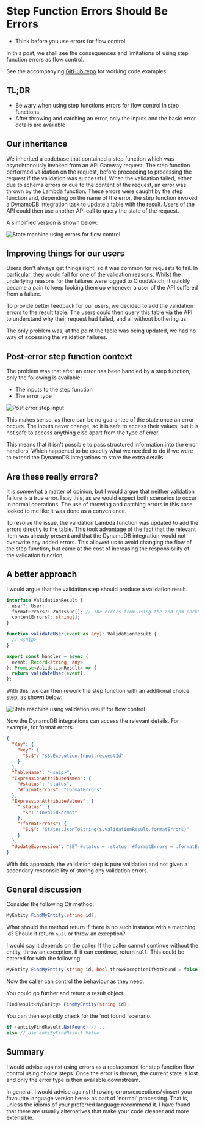 # Step Function Errors Should Be Errors

- Think before you use errors for flow control

In this post, we shall see the consequences and limitations of using step function errors as flow control.

See the accompanying [GitHub repo](https://github.com/andybalham/blog-errors-should-be-errors) for working code examples.

## TL;DR

- Be wary when using step functions errors for flow control in step functions
- After throwing and catching an error, only the inputs and the basic error details are available

## Our inheritance

We inherited a codebase that contained a step function which was asynchronously invoked from an API Gateway request. The step function performed validation on the request, before proceeding to processing the request if the validation was successful. When the validation failed, either due to schema errors or due to the content of the request, an error was thrown by the Lambda function. These errors were caught by the step function and, depending on the name of the error, the step function invoked a DynamoDB integration task to update a table with the result. Users of the API could then use another API call to query the state of the request.

A simplified version is shown below:

![State machine using errors for flow control](https://github.com/andybalham/blog-source-code/blob/master/blog-posts/images/error-should-be-errors/state-machine-with-errors.png?raw=true)

## Improving things for our users

Users don't always get things right, so it was common for requests to fail. In particular, they would fail for one of the validation reasons. Whilst the underlying reasons for the failures were logged to CloudWatch, it quickly became a pain to keep looking them up whenever a user of the API suffered from a failure.

To provide better feedback for our users, we decided to add the validation errors to the result table. The users could then query this table via the API to understand why their request had failed, and all without bothering us.

The only problem was, at the point the table was being updated, we had no way of accessing the validation failures.

## Post-error step function context

The problem was that after an error has been handled by a step function, only the following is available:

- The inputs to the step function
- The error type

![Post error step input](https://github.com/andybalham/blog-source-code/blob/master/blog-posts/images/error-should-be-errors/post-error-input.png?raw=true)

This makes sense, as there can be no guarantee of the state once an error occurs. The inputs never change, so it is safe to access their values, but it is not safe to access anything else apart from the type of error.

This means that it isn't possible to pass structured information into the error handlers. Which happened to be exactly what we needed to do if we were to extend the DynamoDB integrations to store the extra details.

## Are these really errors?

It is somewhat a matter of opinion, but I would argue that neither validation failure is a true error. I say this, as we would expect both scenarios to occur in normal operations. The use of throwing and catching errors in this case looked to me like it was done as a convenience.

To resolve the issue, the validation Lambda function was updated to add the errors directly to the table. This took advantage of the fact that the relevant item was already present and that the DynamoDB integration would not overwrite any added errors. This allowed us to avoid changing the flow of the step function, but came at the cost of increasing the responsibility of the validation function.

## A better approach

I would argue that the validation step should produce a validation result.

```TypeScript
interface ValidationResult {  
  user?: User;
  formatErrors?: ZodIssue[]; // The errors from using the zod npm package
  contentErrors?: string[];
}

function validateUser(event as any): ValidationResult {
  // <snip>
}

export const handler = async (
  event: Record<string, any>
): Promise<ValidationResult> => {
  return validateUser(event);
};

```

With this, we can then rework the step function with an additional choice step, as shown below:

![State machine using validation result for flow control](https://github.com/andybalham/blog-source-code/blob/master/blog-posts/images/error-should-be-errors/state-machine-with-validation-result.png?raw=true)

Now the DynamoDB integrations can access the relevant details. For example, for format errors.

```json
{
  "Key": {
    "key": {
      "S.$": "$$.Execution.Input.requestId"
    }
  },
  "TableName": "<snip>",
  "ExpressionAttributeNames": {
    "#status": "status",
    "#formatErrors": "formatErrors"
  },
  "ExpressionAttributeValues": {
    ":status": {
      "S": "InvalidFormat"
    },
    ":formatErrors": {
      "S.$": "States.JsonToString($.validationResult.formatErrors)"
    }
  },
  "UpdateExpression": "SET #status = :status, #formatErrors = :formatErrors"
}
```

With this approach, the validation step is pure validation and not given a secondary responsibility of storing any validation errors.

## General discussion

Consider the following C# method:

```c#
MyEntity FindMyEntity(string id);
```

What should the method return if there is no such instance with a matching id? Should it return `null` or throw an exception?

I would say it depends on the caller. If the caller cannot continue without the entity, throw an exception. If it can continue, return `null`. This could be catered for with the following:

```c#
MyEntity FindMyEntity(string id, bool throwExceptionIfNotFound = false);
```

Now the caller can control the behaviour as they need.

You could go further and return a result object.

```c#
FindResult<MyEntity> FindMyEntity(string id);
```

You can then explicitly check for the 'not found' scenario.

```c#
if (entityFindResult.NotFound) // ...
else // Use entityFindResult.Value
```

## Summary

I would advise against using errors as a replacement for step function flow control using choice steps. Once the error is thrown, the current state is lost and only the error type is then available downstream.

In general, I would advise against throwing errors/exceptions/&lt;insert your favourite language version here&gt; as part of 'normal' processing. That is, unless the idioms of your preferred language recommend it. I have found that there are usually alternatives that make your code cleaner and more extensible.

